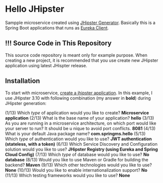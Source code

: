 # Hello JHipster
Sampple microservice created using [JHipster Generator](https://jhipster.github.io/creating-an-app/). Basically this is a Spring Boot applications that runs as [Eureka Client](https://github.com/spring-cloud/spring-cloud-netflix/blob/master/docs/src/main/asciidoc/spring-cloud-netflix.adoc#service-discovery-eureka-clients). 

## !!! Source Code in This Repository
This source code repository is meant only for example purpose. When creating a new project, it is recommended that you use create new JHipster application using latest JHispter release.

## Installation
To start with microservice, [create a jhipster application](https://jhipster.github.io/creating-an-app/).
In this example, I use JHipster 3.10 with following combination (my answer in **bold**) during JHipster generation:

(1/13) Which *type* of application would you like to create? **Microservice application**
(2/13) What is the base name of your application? **hello**
(3/13) As you are running in a microservice architecture, on which port would like your server to run? It should be u nique to avoid port conflicts. **8081**
(4/13) What is your default Java package name? **com.springms.hello**
(5/13) Which *type* of authentication would you like to use? **JWT authentication (stateless, with a token)**
(6/13) Which Service Discovery and Configuration solution would you like to use? **JHipster Registry (using Eureka and Spring Cloud Config)**
(7/13) Which *type* of database would you like to use? **No database**
(8/13) Would you like to use Maven or Gradle for building the backend? **Maven**
(9/13) Which other technologies would you like to use? **None**
(10/13) Would you like to enable internationalization support? **No**
(11/13) Which testing frameworks would you like to use? **None**